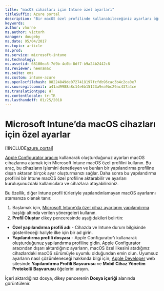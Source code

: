 ```yaml
---
title: "macOS cihazları için Intune özel ayarları"
titleSuffix: Azure portal
description: "Bir macOS özel profilinde kullanabileceğiniz ayarları öğrenin.\""
keywords: 
author: vhorne
ms.author: victorh
manager: dougeby
ms.date: 05/04/2017
ms.topic: article
ms.prod: 
ms.service: microsoft-intune
ms.technology: 
ms.assetid: 68100ea5-7d9b-4c0b-8df7-b9a24b2442c8
ms.reviewer: heenamac
ms.suite: ems
ms.custom: intune-azure
ms.openlocfilehash: 88224849de0727418197fcfdb96cac3b4c2ca0e7
ms.sourcegitcommit: a41ad9988a8c14e6b15123a9ea9bc29ac437a4ce
ms.translationtype: HT
ms.contentlocale: tr-TR
ms.lasthandoff: 01/25/2018
---
```

# <a name="custom-settings-for-macos-devices-in-microsoft-intune"></a>Microsoft Intune’da macOS cihazları için özel ayarlar

[!INCLUDE[azure_portal](./includes/azure_portal.md)]

[Apple Configurator aracını](https://itunes.apple.com/app/apple-configurator-2/id1037126344?mt=12) kullanarak oluşturduğunuz ayarları macOS cihazlarına atamak için Microsoft Intune macOS özel profilini kullanın. Bu araç, bu cihazların işlemini denetleyen ve bunları bir yapılandırma profiline dışarı aktaran birçok ayar oluşturmanızı sağlar. Daha sonra bu yapılandırma profilini bir Intune macOS özel profiline aktarabilir ve ayarları kuruluşunuzdaki kullanıcılara ve cihazlara atayabilirsiniz.

Bu özellik, diğer Intune profil türleriyle yapılandırılamayan macOS ayarlarını atamanıza olanak tanır.


1. Başlamak için, [Microsoft Intune’da özel cihaz ayarlarını yapılandırma](custom-settings-configure.md) başlığı altında verilen yönergeleri kullanın.
2. **Profil Oluştur** dikey penceresinde aşağıdakileri belirtin:

- **Özel yapılandırma profili adı** - Cihazda ve Intune durum bilgisinde gösterileceği haliyle ilke için bir ad girin.
- **Yapılandırma profili dosyası** - Apple Configurator’ı kullanarak oluşturduğunuz yapılandırma profiline gidin.
Apple Configurator aracından dışarı aktardığınız ayarların, macOS özel ilkesini atadığınız cihazlardaki macOS sürümüyle uyumlu olduğundan emin olun. Uyumsuz ayarların nasıl çözümleneceği hakkında bilgi için, [Apple Developer](https://developer.apple.com/) web sitesinde **Yapılandırma Profili Başvurusu** ve **Mobil Cihaz Yönetim Protokolü Başvurusu** öğelerini arayın.

İçeri aktardığınız dosya, dikey pencerenin **Dosya içeriği** alanında görüntülenir.
